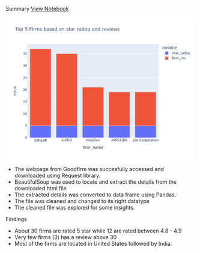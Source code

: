 Summary
[View Notebook](https://nbviewer.org/github/MaryChianumba/Web-Scraping-Top-Firms-In-Data-Analytics/blob/main/Untitled.ipynb)

![](newplot.png)

* The webpage from Goodfirm was succesfully accessed and downloaded using Request library.
* BeautifulSoup was used to locate and extract the details from the downloaded html file
* The extracted details was converted to data frame using Pandas.
* The file was cleaned and changed to its right datatype
* The cleaned file was explored for some insights.

Findings

* About 30 firms are rated 5 star while 12 are rated between 4.8 - 4.9
* Very few firms (3) has a review above 30
* Most of the firms are located in United States followed by India.
